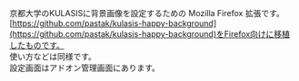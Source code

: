 京都大学のKULASISに背景画像を設定するための Mozilla Firefox 拡張です。  
[https://github.com/pastak/kulasis-happy-background](https://github.com/pastak/kulasis-happy-background)をFirefox向けに移植したものです。  
使い方などは同様です。  
設定画面はアドオン管理画面にあります。
